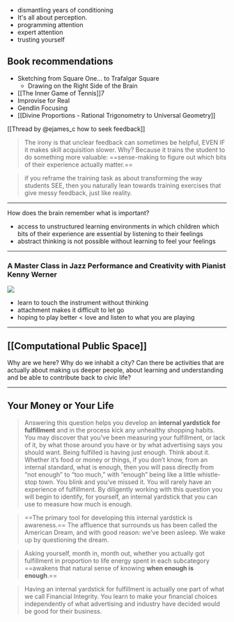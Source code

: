 
- dismantling years of conditioning
- It's all about perception.
- programming attention
- expert attention
- trusting yourself
## Book recommendations

- Sketching from Square One... to Trafalgar Square
	- Drawing on the Right Side of the Brain
- [[The Inner Game of Tennis]]7
- Improvise for Real
- Gendlin Focusing
- [[Divine Proportions - Rational Trigonometry to Universal Geometry]]

[[Thread by @ejames_c how to seek feedback]]

> The irony is that unclear feedback can sometimes be helpful, EVEN IF it makes skill acquisition slower. Why? Because it trains the student to do something more valuable: ==sense-making to figure out which bits of their experience actually matter.==

>  if you reframe the training task as about transforming the way students SEE, then you naturally lean towards training exercises that give messy feedback, just like reality.

---

How does the brain remember what is important?
- access to unstructured learning environments in which children which bits of their experience are essential by listening to their feelings
- abstract thinking is not possible without learning to feel your feelings

---
### A Master Class in Jazz Performance and Creativity with Pianist Kenny Werner

![](https://youtu.be/Un3p614XExc?si=SrjsgA1PJsEqDSgr)

- learn to touch the instrument without thinking
- attachment makes it difficult to let go
- hoping to play better < love and listen to what you are playing

---
## [[Computational Public Space]]

Why are we here? Why do we inhabit a city? Can there be activities that are actually about making us deeper people, about learning and understanding and be able to contribute back to civic life?

---

## Your Money or Your Life

> Answering this question helps you develop an **internal yardstick for fulfillment** and in the process kick any unhealthy shopping habits. You may discover that you’ve been measuring your fulfillment, or lack of it, by what those around you have or by what advertising says you should want. Being fulfilled is having just enough. Think about it. Whether it’s food or money or things, if you don’t know, from an internal standard, what is enough, then you will pass directly from “not enough” to “too much,” with “enough” being like a little whistle-stop town. You blink and you’ve missed it. You will rarely have an experience of fulfillment. By diligently working with this question you will begin to identify, for yourself, an internal yardstick that you can use to measure how much is enough.

> ==The primary tool for developing this internal yardstick is awareness.== The affluence that surrounds us has been called the American Dream, and with good reason: we’ve been asleep. We wake up by questioning the dream. 

> Asking yourself, month in, month out, whether you actually got fulfillment in proportion to life energy spent in each subcategory ==awakens that natural sense of knowing __when enough is enough__.==

> Having an internal yardstick for fulfillment is actually one part of what we call Financial Integrity. You learn to make your financial choices independently of what advertising and industry have decided would be good for their business.

